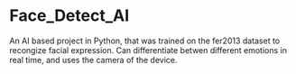 # Face_Detect_AI
 An AI based project in Python, that was trained on the fer2013 dataset to recongize facial expression. Can differentiate betwen different emotions in real time, and uses the camera of the device.
 

